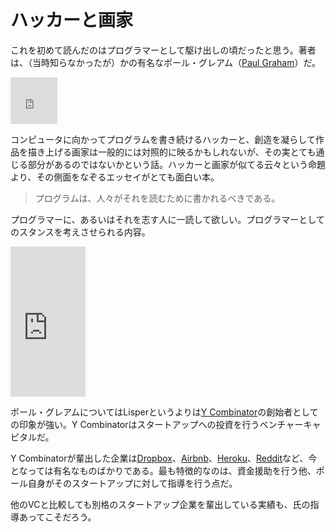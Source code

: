 # ハッカーと画家

これを初めて読んだのはプログラマーとして駆け出しの頃だったと思う。著者は、（当時知らなかったが）かの有名なポール・グレアム（[Paul Graham](http://www.paulgraham.com)）だ。

<iframe src="https://www.flickr.com/photos/atalaya/17408263/in/photolist-2xdSt-6xV81N-bQKfjV-bk6Xq-5h22oA-5vxM7o-62qz7F-rLYBf-a2vhMQ-ayUMfv-7x55GZ-9CXi5S-i9nFR1-b48y-dfnq9b-8mFBh-53218t-iDFVFY-iDoBtt-4TBWYs-8FcSmu-3q6co-9BaKdw-e3chYU-8oGz58-9AVn3N-9K7UZ7-Uaivp-4C4mF-dSVER3-dmGFFC-53roFp-9C82hT-8C6RqJ-8C7rpA-8FcRhy-8C7qTw-8Cn4M6-azvFPF-8C6Pij-8C3G9n-odhq89-8C6QMY-8C3Jsn-8C3Jn4-oxuwJR-qw429x-5QF3VC-8C3G5x-8C7qrY/player/" width="75" height="75" frameborder="0" allowfullscreen webkitallowfullscreen mozallowfullscreen oallowfullscreen msallowfullscreen></iframe>

コンピュータに向かってプログラムを書き続けるハッカーと、創造を凝らして作品を描き上げる画家は一般的には対照的に映るかもしれないが、その実とても通じる部分があるのではないかという話。ハッカーと画家が似てる云々という命題より、その側面をなぞるエッセイがとても面白い本。

>プログラムは、人々がそれを読むために書かれるべきである。

プログラマーに、あるいはそれを志す人に一読して欲しい。プログラマーとしてのスタンスを考えさせられる内容。

<iframe src="http://rcm-fe.amazon-adsystem.com/e/cm?t=1000ch-22&o=9&p=8&l=as1&asins=4274065979&ref=qf_sp_asin_til&fc1=000000&IS2=1&lt1=_blank&m=amazon&lc1=0000FF&bc1=000000&bg1=FFFFFF&f=ifr" style="width:120px;height:240px;" scrolling="no" marginwidth="0" marginheight="0" frameborder="0"></iframe>

ポール・グレアムについてはLisperというよりは[Y Combinator](https://www.ycombinator.com/)の創始者としての印象が強い。Y Combinatorはスタートアップへの投資を行うベンチャーキャピタルだ。

Y Combinatorが輩出した企業は[Dropbox](https://www.dropbox.com/)、[Airbnb](https://www.airbnb.jp/)、[Heroku](https://www.heroku.com/)、[Reddit](http://www.reddit.com/)など、今となっては有名なものばかりである。最も特徴的なのは、資金援助を行う他、ポール自身がそのスタートアップに対して指導を行う点だ。

他のVCと比較しても別格のスタートアップ企業を輩出している実績も、氏の指導あってこそだろう。